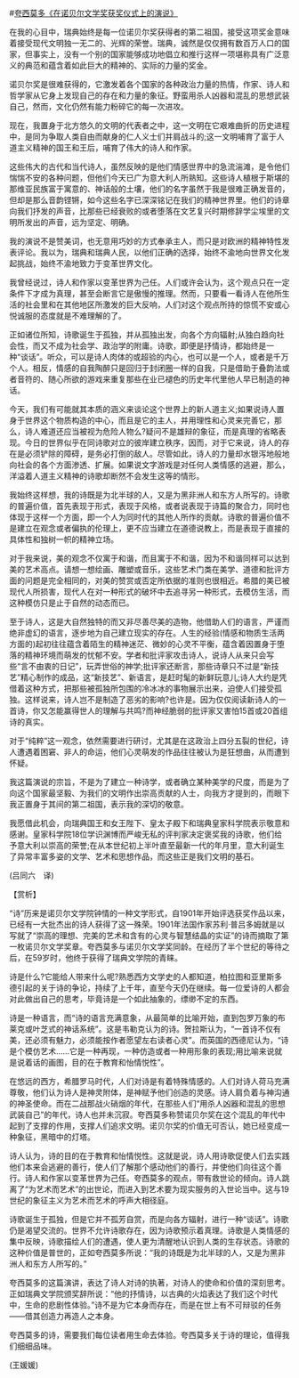 #[夸西莫多《在诺贝尔文学奖获奖仪式上的演说》](https://www.vrrw.net/wx/12464.html)

在我的心目中，瑞典始终是每一位诺贝尔奖获得者的第二祖国，接受这项奖金意味着接受现代文明独一无二的、光辉的荣誉。瑞典，诚然是仅仅拥有数百万人口的国家，但事实上，没有一个别的国家能够成功地倡立和推行这样一项堪称具有广泛意义的典范和蕴含着如此巨大的精神的、实际的力量的奖金。

诺贝尔奖是很难获得的，它激发着各个国家的各种政治力量的热情，作家、诗人和哲学家从它身上发现自己的存在和力量的象征。野蛮用杀人凶器和混乱的思想武装自己，然而，文化仍然有能力粉碎它的每一次进攻。

现在，我置身于北方悠久的文明的代表者之中，这一文明在它艰难曲折的历史进程中，是同为争取人类自由而献身的仁人义士们并肩战斗的;这一文明哺育了富于人道主义精神的国王和王后，哺育了伟大的诗人和作家。

这些伟大的古代和当代诗人，虽然反映的是他们情感世界中的急流湍滩，是令他们惴惴不安的各种问题，但他们今天已广为意大利人所熟知。这些诗人植根于斯堪的那维亚民族富于寓意的、神话般的土壤，他们的名字虽然于我是很难正确发音的，但却是那么音韵铿锵，如今这些名字已深深铭记在我们的精神世界里。他们的诗章向我们抒发的声音，比那些已经衰败的或者堕落在文艺复兴时期修辞学尘埃里的文明所发出的声音，远为坚定、明确。



我的演说不是赞美词，也无意用巧妙的方式奉承主人，而只是对欧洲的精神特性发表评论。我以为，瑞典和瑞典人民，以他们正确的选择，始终不渝地向世界文化发起挑战，始终不渝地致力于变革世界文化。

我曾经说过，诗人和作家以变革世界为己任。人们或许会认为，这个观点只在一定条件下才成为真理，甚至会断言它是傲慢的推理。然而，只要看一看诗人在他所生活的社会里和在其他地区所激发的巨大反响，人们对这个观点所持的惊慌不安或心悦诚服的态度就是不难理解的了。

正如诸位所知，诗歌诞生于孤独，并从孤独出发，向各个方向辐射;从独白趋向社会性，而又不成为社会学、政治学的附庸。诗歌，即便是抒情诗，都始终是一种“谈话”。听众，可以是诗人肉体的或超验的内心，也可以是一个人，或者是千万个人。相反，情感的自我陶醉只是回归于封闭圈一样的自我，只是借助于叠韵法或者音符的、随心所欲的游戏来重复那些在业已褪色的历史年代里他人早已制造的神话。

今天，我们有可能就其本质的涵义来谈论这个世界上的新人道主义;如果说诗人置身于世界这个物质构造的中心，而且是它的主人，并用理性和心灵来完善它，那么，诗人难道还应当被视为危险人物么?疑问不是雄辩的象征，而是真理的省略表现。今日的世界似乎在同诗歌对立的彼岸建立秩序，因而，对于它来说，诗人的存在是必须铲除的障碍，是务必打倒的敌人。尽管如此，诗人的力量却水银泻地般地向社会的各个方面渗透、扩展。如果说文字游戏是对任何人类情感的逃避，那么，洋溢着人道主义精神的诗歌却断然不会发生这等的情形。

我始终这样想，我的诗既是为北半球的人，又是为黑非洲人和东方人所写的。诗歌的普遍价值，首先表现于形式，表现于风格，或者说表现于诗篇的聚合力，同时也体现于这样一个方面，即一个人为同时代的其他人所作的贡献。诗歌的普遍价值不是建立在观念或者偏执的伦理上，更不应当建立在道德说教上，而是表现于直接的具体性和独树一帜的精神立场。

对于我来说，美的观念不仅寓于和谐，而且寓于不和谐，因为不和谐同样可以达到美的艺术高点。请想一想绘画、雕塑或音乐，这些艺术门类在美学、道德和批评方面的问题是完全相同的，对美的赞赏或否定所依据的准则也很相近。希腊的美已被现代人所损害，现代人在对一种形式的破坏中去追寻另一种形式，去模仿生活，而这种模仿只是止于自然的动态而已。

至于诗人，这是大自然独特的而又非尽善尽美的造物，他借助人们的语言，严谨而绝非虚幻的语言，逐步地为自己建立现实的存在。人生的经验(情感和物质生活两方面的)起初往往蕴含着陌生的精神迷茫、微妙的心灵不平衡，蕴含着因置身于堕落的精神环境而萌发的忧郁不安。学者和批评家攻击诗人，说诗人从来只会写些“言不由衷的日记”，玩弄世俗的神学;批评家还断言，那些诗章只不过是“新技艺”精心制作的成品，这“新技艺”、新语言，是赶时髦的新鲜玩意儿;诗人大约是凭借着这种方式，把那些被孤独所包围的冷冰冰的事物展示出来，迫使人们接受孤独。这样说来，诗人岂不是制造了恶劣的影响?也许是。因为仅仅阅读新诗人的一首诗，你又怎能赢得世人的理解与共鸣?而神经脆弱的批评家又害怕15首或20首组诗的真实。

对于“纯粹”这一观念，依然需要进行研讨，尤其是在这政治上四分五裂的世纪，诗人遭遇着困窘、非人的命运，他们心灵萌发的作品往往被认为是狂想曲，从而遭到怀疑。

我这篇演说的宗旨，不是为了建立一种诗学，或者确立某种美学的尺度，而是为了向这个国家最坚毅、为我们的文明作出崇高贡献的人士，向我方才提到的，而眼下我正置身于其间的第二祖国，表示我的深切的敬意。

我愿借此机会，向瑞典国王和女王陛下、皇太子殿下和瑞典皇家科学院表示敬意和感谢。皇家科学院18位学识渊博而严峻无私的评判家决定褒奖我的诗歌，他们给予意大利以崇高的荣誉;在从本世纪初上半叶直至最新一代的年月里，意大利诞生了异常丰富多姿的文学、艺术和思想作品，而这些正是我们文明的基石。

(吕同六　译)

【赏析】

“诗”历来是诺贝尔文学院钟情的一种文学形式，自1901年开始评选获奖作品以来，已经有一大批杰出的诗人获得了这一殊荣。1901年法国作家苏利·普吕多姆就是以写就了“崇高的理想、完美的艺术和含有的心灵与智慧结晶的实证”的诗而摘取了第一枚诺贝尔文学奖章。夸西莫多与诺贝尔文学奖同龄。在经历了半个世纪的等待之后，在59岁时，他终于获得了瑞典文学院的青睐。

诗是什么?它能给人带来什么呢?熟悉西方文学史的人都知道，柏拉图和亚里斯多德引起的关于诗的争论，持续了上千年，直至今天仍在继续。每一位爱诗的人都会对此做出自己的思考，毕竟诗是一个如此抽象的，缥缈不定的东西。

诗是一种语言，而“诗的语言充满意象，从最简单的比喻开始，直到包罗万象的布莱克或叶芝式的神话系统”。这是韦勒克认为的诗。贺拉斯认为，“一首诗不仅有美，还必须有魅力，必须能按作者愿望左右读者心灵”。而英国的西德尼认为，“诗是个模仿艺术……它是一种再现，一种仿造或者一种用形象的表现;用比喻来说就是说着话的画图，目的在于教育和怡情悦性”。

在悠远的西方，希腊罗马时代，人们对诗是有着特殊情感的。人们对诗人荷马充满尊敬，他们认为诗人是神灵附体，是神赋予他们创造的灵感。诗人肩负着与神沟通的神圣使命。而在二战那战火硝烟的年代，在那些人们“用杀人凶器和混乱的思想武装自己”的年代，诗人也并未沉寂。夸西莫多称赞诺贝尔奖在这个混乱的年代中起到了支撑的作用，支撑人们追求文明。诺贝尔奖的价值无可否认，她已经变成一种象征，黑暗中的灯塔。

诗人认为，诗的目的在于教育和怡情悦性。这就是说，诗人用诗歌促使人们去实践他们本来会逃避的善行，使人们了解那个感动他们的善行，并使他们向往这个善行。诗人和作家以变革世界为己任。夸西莫多的观点，带有救世论的倾向。诗人跳离了“为艺术而艺术”的出世论，而进入到艺术要为现实服务的入世论当中。这与19世纪的象征主义为艺术而艺术的呼声大相径庭。

诗歌诞生于孤独，但是它并不孤芳自赏，而是向各方辐射，进行一种“谈话”。诗歌仍是渴望交流的。世界不允许诗歌存在，因为诗歌预示着真理。诗歌是人类情感的集中反映，诗歌描绘人们的遭遇，使人更为清醒地认识到人类的生存状态。诗歌的这种价值是普世的，正如夸西莫多所说：“我的诗既是为北半球的人，又是为黑非洲人和东方人所写的。”

夸西莫多的这篇演讲，表达了诗人对诗的执著，对诗人的使命和价值的深刻思考。正如瑞典文学院颁奖辞所说：“他的抒情诗，以古典的火焰表达了我们这个时代中，生命的悲剧性体验。”诗不是为它本身而存在，而是在世上有不可辩驳的任务——借其创造力再造人之本身。

夸西莫多的诗，需要我们每位读者用生命去体验。夸西莫多关于诗的理论，值得我们细细品味。

(王媛媛)

